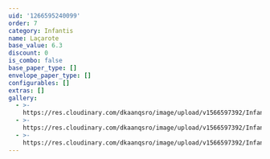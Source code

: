 ```yaml
---
uid: '1266595240099'
order: 7
category: Infantis
name: Laçarote
base_value: 6.3
discount: 0
is_combo: false
base_paper_type: []
envelope_paper_type: []
configurables: []
extras: []
gallery:
  - >-
    https://res.cloudinary.com/dkaanqsro/image/upload/v1566597392/Infantis/Convite_la%C3%A7arote_3_roicdo.jpg
  - >-
    https://res.cloudinary.com/dkaanqsro/image/upload/v1566597392/Infantis/Convite_la%C3%A7arote_1_dxohut.jpg
  - >-
    https://res.cloudinary.com/dkaanqsro/image/upload/v1566597392/Infantis/Convite_la%C3%A7arote_2_me0wsz.jpg
---
```


